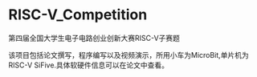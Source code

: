 # RISC-V_Competition
第四届全国大学生电子电路创业创新大赛RISC-V子赛题

该项目包括论文撰写，程序编写以及视频演示，所用小车为MicroBit,单片机为RISC-V SiFive.具体软硬件信息可以在论文中查看。
